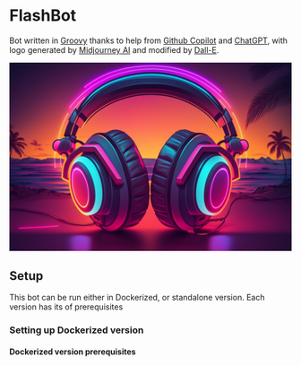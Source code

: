 # FlashBot

Bot written in [Groovy](https://groovy-lang.org/) thanks to
help from [Github Copilot](https://github.com/features/copilot)
and [ChatGPT](https://chat.openai.com/chat), with logo generated
by [Midjourney AI](https://midjourney.com/) and modified by
[Dall-E](https://openai.com/dall-e-2/).

![FlashBot banner](./logo/banner-readme.png)

## Setup

This bot can be run either in Dockerized, or standalone version.
Each version has its of prerequisites

### Setting up Dockerized version

#### Dockerized version prerequisites
